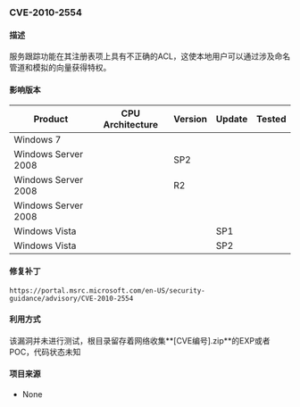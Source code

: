 ### CVE-2010-2554

#### 描述

服务跟踪功能在其注册表项上具有不正确的ACL，这使本地用户可以通过涉及命名管道和模拟的向量获得特权。

#### 影响版本

| Product             | CPU Architecture | Version | Update | Tested |
| ------------------- | ---------------- | ------- | ------ | ------ |
| Windows 7           |                  |         |        |        |
| Windows Server 2008 |                  | SP2     |        |        |
| Windows Server 2008 |                  | R2      |        |        |
| Windows Server 2008 |                  |         |        |        |
| Windows Vista       |                  |         | SP1    |        |
| Windows Vista       |                  |         | SP2    |        |

#### 修复补丁

```
https://portal.msrc.microsoft.com/en-US/security-guidance/advisory/CVE-2010-2554
```

#### 利用方式

该漏洞并未进行测试，根目录留存着网络收集**[CVE编号].zip**的EXP或者POC，代码状态未知

#### 项目来源

- None